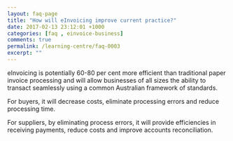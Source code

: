 ```yaml
---
layout: faq-page
title: "How will eInvoicing improve current practice?"
date: 2017-02-13 23:12:01 +1000
categories: [faq , einvoice-business]
comments: true
permalink: /learning-centre/faq-0003
excerpt: ""
---
```

eInvoicing is potentially 60-80 per cent more efficient than traditional paper invoice processing and will allow businesses of all sizes the ability to transact seamlessly using a common Australian framework of standards.

For buyers, it will decrease costs, eliminate processing errors and reduce processing time. 

For suppliers, by eliminating process errors, it will provide efficiencies in receiving payments, reduce costs and improve accounts reconciliation.
